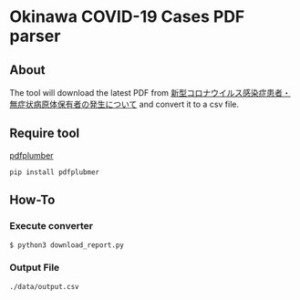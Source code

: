 # Okinawa COVID-19 Cases PDF parser

## About
The tool will download the latest PDF from [新型コロナウイルス感染症患者・無症状病原体保有者の発生について](https://www.pref.okinawa.lg.jp/site/hoken/chiikihoken/kekkaku/press/20200214_covid19_pr1.html) and convert it to a csv file.

## Require tool
[pdfplumber](https://github.com/jsvine/pdfplumber)

```
pip install pdfplubmer
```

## How-To

### Execute converter
```
$ python3 download_report.py
```

### Output File

```
./data/output.csv
```
